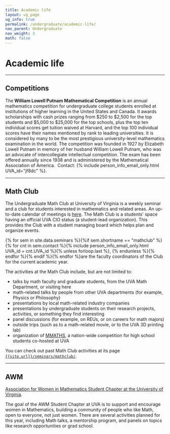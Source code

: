 ```yaml
---
title: Academic life
layout: ug_page
ug_info: true
permalink: /undergraduate/academic-life/
nav_parent: Undergraduate
nav_weight: 3
math: false
---
```

<h1 class="mb-3"> Academic life </h1>

---

<h2 class="bodoni-h2">Competitions</h2>

<p>The<strong> William Lowell Putnam Mathematical Competition</strong> is an annual mathematics competition for undergraduate college students enrolled at institutions of higher learning in the United States and Canada. It awards scholarships with cash prizes ranging from $250 to $2,500 for the top students and $5,000 to $25,000 for the top schools, plus the top ten individual scores get tuition waived at Harvard, and the top 100 individual scores have their names mentioned by rank to leading universities. It is considered by many to be the most prestigious university-level mathematics examination in the world. The competition was founded in 1927 by Elizabeth Lowell Putnam in memory of her husband William Lowell Putnam, who was an advocate of intercollegiate intellectual competition. The exam has been offered annually since 1938 and is administered by the Mathematical Association of America.&nbsp; Contact: {% include person_info_email_only.html UVA_id="jf8dc" %}.</p>

---

<h2 class="bodoni-h2">Math Club</h2>

The Undergraduate Math Club at University of Virginia is a weekly seminar and a club for students interested in mathematics and related areas. An up-to-date calendar of meetings is [here]({{site.url}}/seminars/mathclub/). The Math Club is a students' space having an official UVA CIO status (a student-lead organization). This provides the Club with a student managing board which helps plan and organize events. 

{% for sem in site.data.seminars %}{%if sem.shortname == "mathclub" %}{% for cnt in sem.contact %}{% include person_info_email_only.html UVA_id = cnt.UVA_id %}{% unless forloop.last %}, {% endunless %}{% endfor %}{% endif %}{% endfor %}are the faculty coordinators of the Club for the current academic year.

The activities at the Math Club include, but are not limited to:

- talks by math faculty and graduate students, from the UVA Math Department, or visiting here
- math-related talks by people from other UVA departments (for example, Physics or Philosophy)
- presentations by local math-related industry companies
- presentations by undergraduate students on their research projects, activities, or something they find interesting
- panel discussions (for example, on REUs, or on careers for math majors)
- outside trips (such as to a math-related movie, or to the UVA 3D printing lab)
- organization of [MMATHS](http://www.mmaths.org/), a nation-wide competition for high school students co-hosted at UVA

You can check out past Math Club activities at its page [`{{site.url}}/seminars/mathclub/`]({{site.url}}/seminars/mathclub/).


---

<h2 class="bodoni-h2">AWM</h2>

[Association for Women in Mathematics Student Chapter at the University of Virginia]({{site.url}}/awm/).

The goal of the AWM Student Chapter at UVA is to support and encourage women in Mathematics, building a community of people who like Math, open to everyone, not just women. There are several activities planned for this year, including Math talks, a mentorship program, and panels on topics like research opportunities or grad school.
